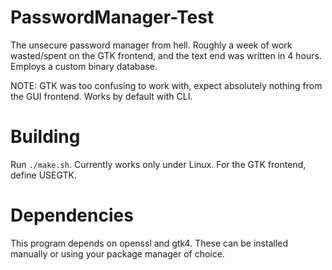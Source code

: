 # PasswordManager-Test
The unsecure password manager from hell. Roughly a week of work wasted/spent on the GTK frontend, and the text end was written in 4 hours.
Employs a custom binary database.

NOTE: GTK was too confusing to work with, expect absolutely nothing from the GUI frontend. Works by default with CLI.

# Building
Run `./make.sh`. Currently works only under Linux.
For the GTK frontend, define USEGTK.

# Dependencies
This program depends on openssl and gtk4. These can be installed manually or using your package manager of choice.
